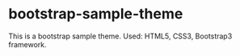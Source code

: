 # bootstrap-sample-theme
This is a bootstrap sample theme. 
Used: HTML5, CSS3, Bootstrap3 framework.
